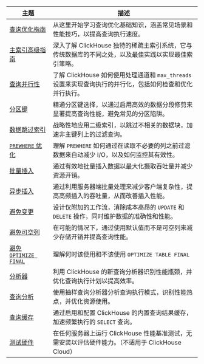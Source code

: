 | 主题                                                                                           | 描述                                                                                                                                                               |
|------------------------------------------------------------------------------------------------|--------------------------------------------------------------------------------------------------------------------------------------------------------------------|
| [查询优化指南](/optimize/query-optimization)                                          | 从这里开始学习查询优化基础知识，涵盖常见场景和性能技巧，以提高查询执行速度。                                                                                   |
| [主索引高级指南](/guides/best-practices/sparse-primary-indexes)                        | 深入了解 ClickHouse 独特的稀疏主索引系统，它与传统数据库的不同之处，以及最佳实践以实现最佳索引策略。                                                          |
| [查询并行性](/optimize/query-parallelism)                                               | 了解 ClickHouse 如何使用处理通道和 `max_threads` 设置来实现查询执行的并行化，包括如何检查和优化并行执行。                                                       |
| [分区键](/optimize/partitioning-key)                                                     | 精通分区键选择，以通过启用高效的数据分段修剪来显著提高查询性能，避免常见的分区陷阱。                                                                          |
| [数据跳过索引](/optimize/skipping-indexes)                                              | 战略性地应用二级索引，以跳过不相关的数据块，加速非主键列上的过滤查询。                                                                                        |
| [`PREWHERE` 优化](/optimize/prewhere)                                                  | 理解 `PREWHERE` 如何通过在读取不必要的列之前过滤数据来自动减少 I/O，以及如何监控其有效性。                                                                   |
| [批量插入](/optimize/bulk-inserts)                                                       | 通过有效地批量插入数据以最大化摄取吞吐量并减少资源开销。                                                                                                       |
| [异步插入](/optimize/asynchronous-inserts)                                               | 通过利用服务器端批量处理来减少客户端复杂性，提高高频插入的吞吐量，从而改善插入性能。                                                                          |
| [避免变更](/optimize/avoid-mutations)                                                   | 设计仅附加的工作流，消除成本高昂的 `UPDATE` 和 `DELETE` 操作，同时维护数据的准确性和性能。                                                                    |
| [避免可空列](/optimize/avoid-nullable-columns)                                           | 在可能的情况下，通过使用默认值而不是可空列来减少存储开销并提高查询性能。                                                                                   |
| [避免 `OPTIMIZE FINAL`](/optimize/avoidoptimizefinal)                                   | 理解何时该使用和不该使用 `OPTIMIZE TABLE FINAL`                                                                                                                   |
| [分析器](/operations/analyzer)                                                            | 利用 ClickHouse 的新查询分析器识别性能瓶颈，并优化查询执行计划以提高效率。                                                                                     |
| [查询分析](/operations/optimizing-performance/sampling-query-profiler)                   | 使用抽样查询分析器分析查询执行模式，识别性能热点，并优化资源使用。                                                                                            |
| [查询缓存](/operations/query-cache)                                                      | 通过启用和配置 ClickHouse 的内置查询结果缓存，加速频繁执行的 `SELECT` 查询。                                                                                    |
| [测试硬件](/operations/performance-test)                                                  | 在任何服务器上运行 ClickHouse 性能基准测试，无需安装以评估硬件能力。（不适用于 ClickHouse Cloud）                                                           |
